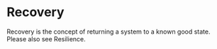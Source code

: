 # Recovery

Recovery is the concept of returning a system to a known good state. Please also see Resilience.
